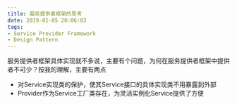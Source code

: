```yaml
---
title: 服务提供者框架的思考
date: 2019-01-05 20:06:03
tags:
- Service Provider Framework
- Design Pattern
---
```


服务提供者框架具体实现就不多说，主要有个问题，为何在服务提供者框架中提供者不可少？按我的理解，主要有两点
  - 对Service实现类的保护，使其Service接口的具体实现类不用暴露到外部
  - Provider作为Service工厂类存在，为灵活实例化Service提供了方便